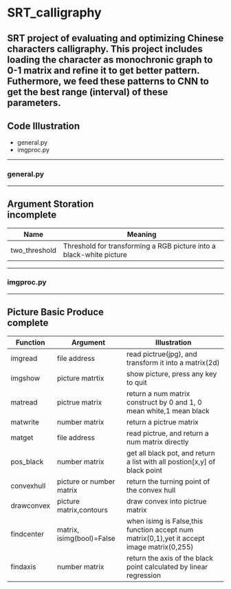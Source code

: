 # SRT_calligraphy
SRT project of evaluating and optimizing Chinese characters calligraphy. 
This project includes loading the character as monochronic graph to 0-1 matrix and refine it to get better pattern.
Futhermore, we feed these patterns to CNN to get the best range (interval) of these parameters.
---

## Code Illustration

* general.py
* imgproc.py

---
### general.py</br>
---
Argument Storation</br>
incomplete
---
Name|Meaning
------|------
two_threshold|Threshold for transforming a RGB picture into a black-white picture
---

### imgproc.py</br>
---
Picture Basic Produce</br>
complete
---
Function|Argument|Illustration
--------|---------|--------
imgread|file address|read pictrue(jpg), and transform it into a matrix(2d)
imgshow|picture matrtix|show picture, press any key to quit
matread|pictrue matrix|return a num matrix construct by 0 and 1, 0 mean white,1 mean black
matwrite|number matrix|return a pictrue matrix
matget|file address|read pictrue, and return a num matrix directly
pos_black|number matrix|get all black pot, and return a list with all postion[x,y] of black point
convexhull|picture or number matrix|return the turning point of the convex hull
drawconvex|picture matrix,contours|draw convex into pictrue matrix
findcenter|matrix, isimg(bool)=False|when isimg is False,this function accept num matrix(0,1),yet it accept image matrix(0,255)
findaxis|number matrix|return the axis of the black point calculated by linear regression